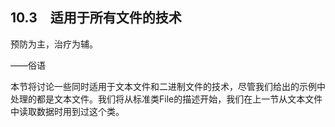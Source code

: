    

## 10.3　适用于所有文件的技术

预防为主，治疗为辅。

——俗语

本节将讨论一些同时适用于文本文件和二进制文件的技术，尽管我们给出的示例中处理的都是文本文件。我们将从标准类File的描述开始，我们在上一节从文本文件中读取数据时用到过这个类。